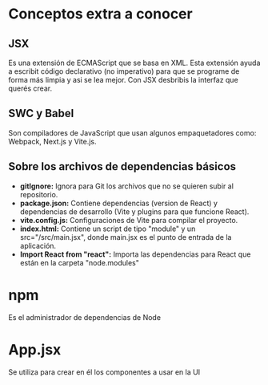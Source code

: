 # Conceptos extra a conocer
## JSX
Es una extensión de ECMAScript que se basa en XML. Esta extensión ayuda a escribit código declarativo (no imperativo) para que se programe de 
forma más limpia y asi se lea mejor.
Con JSX desbribis la interfaz que querés crear.

## SWC y Babel 
Son compiladores de JavaScript que usan algunos empaquetadores como: Webpack, Next.js y Vite.js.

## Sobre los archivos de dependencias básicos
* <b>gitIgnore:</b> Ignora para Git los archivos que no se quieren subir al repositorio.
* <b>package.json:</b> Contiene dependencias (version de React) y dependencias de desarrollo (Vite y plugins para que funcione React).
* <b>vite.config.js:</b> Configuraciones de Vite para compilar el proyecto.
* <b>index.html:</b> Contiene un script de tipo "module" y un src="/src/main.jsx", donde main.jsx es el punto de entrada de la aplicación.
* <b>Import React from "react":</b> Importa las dependencias para React que están en la carpeta "node.modules"

# npm
Es el administrador de dependencias de Node

# App.jsx 
Se utiliza para crear en él los componentes a usar en la UI
